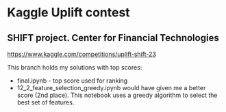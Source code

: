 # Kaggle Uplift contest

## SHIFT project. Center for Financial Technologies

https://www.kaggle.com/competitions/uplift-shift-23

This branch holds my solutions with top scores:
- final.ipynb - top score used for ranking
- 12_2_feature_selection_greedy.ipynb would have given me a better score (2nd place). This notebook uses a greedy algorithm to select the best set of features.

